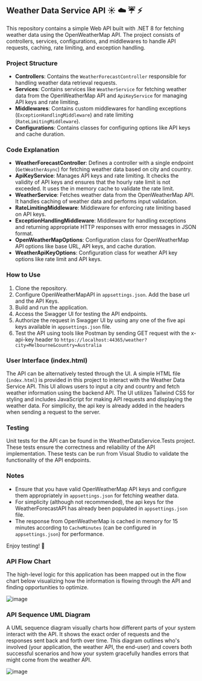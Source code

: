 ## Weather Data Service API :sunny: :cloud: :umbrella: :zap:

This repository contains a simple Web API built with .NET 8 for fetching weather data using the OpenWeatherMap API. The project consists of controllers, services, configurations, and middlewares to handle API requests, caching, rate limiting, and exception handling.

### Project Structure

- **Controllers**: Contains the `WeatherForecastController` responsible for handling weather data retrieval requests.
- **Services**: Contains services like `WeatherService` for fetching weather data from the OpenWeatherMap API and `ApiKeyService` for managing API keys and rate limiting.
- **Middlewares**: Contains custom middlewares for handling exceptions (`ExceptionHandlingMiddleware`) and rate limiting (`RateLimitingMiddleware`).
- **Configurations**: Contains classes for configuring options like API keys and cache duration.

### Code Explanation

- **WeatherForecastController**: Defines a controller with a single endpoint (`GetWeatherAsync`) for fetching weather data based on city and country.
- **ApiKeyService**: Manages API keys and rate limiting. It checks the validity of API keys and ensures that the hourly rate limit is not exceeded. It uses the in memory cache to validate the rate limit.
- **WeatherService**: Fetches weather data from the OpenWeatherMap API. It handles caching of weather data and performs input validation.
- **RateLimitingMiddleware**: Middleware for enforcing rate limiting based on API keys.
- **ExceptionHandlingMiddleware**: Middleware for handling exceptions and returning appropriate HTTP responses with error messages in JSON format.
- **OpenWeatherMapOptions**: Configuration class for OpenWeatherMap API options like base URL, API keys, and cache duration.
- **WeatherApiKeyOptions**: Configuration class for weather API key options like rate limit and API keys.

### How to Use

1. Clone the repository.
2. Configure OpenWeatherMapAPI in `appsettings.json`. Add the base url and the API Keys. 
3. Build and run the application.
4. Access the Swagger UI for testing the API endpoints.
5. Authorize the request in Swagger UI by using any one of the five api keys available in `appsettings.json` file.
6. Test the API using tools like Postman by sending GET request with the x-api-key header to `https://localhost:44365/weather?city=Melbourne&country=Australia`

### User Interface (index.html)

The API can be alternatively tested through the UI. A simple HTML file (`index.html`) is provided in this project to interact with the Weather Data Service API. This UI allows users to input a city and country and fetch weather information using the backend API. The UI utilizes Tailwind CSS for styling and includes JavaScript for making API requests and displaying the weather data. For simplicity, the api key is already added in the headers when sending a request to the server.

### Testing

Unit tests for the API can be found in the WeatherDataService.Tests project. These tests ensure the correctness and reliability of the API implementation. These tests can be run from Visual Studio to validate the functionality of the API endpoints.


### Notes

- Ensure that you have valid OpenWeatherMap API keys and configure them appropriately in `appsettings.json` for fetching weather data.
- For simplicity (although not recommended), the api keys for the WeatherForecastAPI has already been populated in `appsettings.json` file.
- The response from OpenWeatherMap is cached in memory for 15 minutes according to `CacheMinutes` (can be configured in `appsettings.json`)  for performance.

Enjoy testing! 🚀

### API Flow Chart

The high-level logic for this application has been mapped out in the flow chart below visualizing how the information is flowing through the API and finding opportunities to optimize.

![image](https://github.com/Prasangastha/WeatherDataService/assets/30475167/f5afc308-bb4e-467d-acb1-56800940a612)


### API Sequence UML Diagram

A UML sequence diagram visually charts how different parts of your system interact with the API. It shows the exact order of requests and the responses sent back and forth over time. This diagram outlines who's involved (your application, the weather API, the end-user) and covers both successful scenarios and how your system gracefully handles errors that might come from the weather API.

![image](https://github.com/Prasangastha/WeatherDataService/assets/30475167/90525fad-abde-47c9-8738-0fab931539fd)





